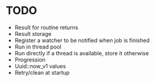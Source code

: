 # TODO

- Result for routine returns
- Result storage
- Register a watcher to be notified when job is finished
- Run in thread pool
- Run directly if a thread is available, store it otherwise
- Progression
- Uuid::now_v1 values
- Retry/clean at startup
